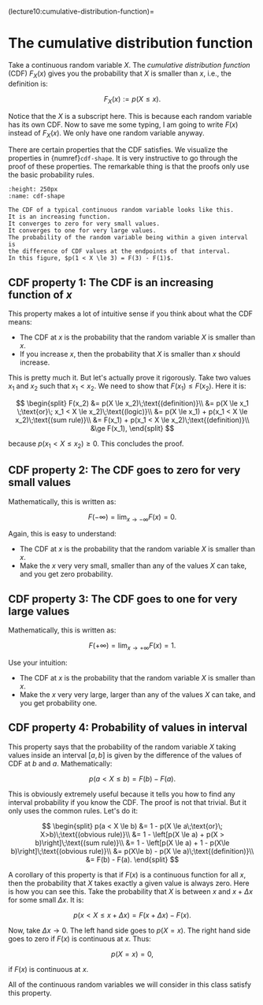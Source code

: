 (lecture10:cumulative-distribution-function)=
# The cumulative distribution function

Take a continuous random variable $X$.
The *cumulative distribution function* (CDF) $F_X(x)$ gives you the probability
that $X$ is smaller than $x$, i.e., the definition is:

$$
F_X(x) := p(X\le x).
$$

Notice that the $X$ is a subscript here.
This is because each random variable has its own CDF.
Now to save me some typing, I am going to write $F(x)$ instead of $F_X(x)$.
We only have one random variable anyway.

There are certain properties that the CDF satisfies.
We visualize the properties in {numref}`cdf-shape`.
It is very instructive to go through the proof of these properties.
The remarkable thing is that the proofs only use the basic probability rules.

```{figure} cdf.png
:height: 250px
:name: cdf-shape

The CDF of a typical continuous random variable looks like this.
It is an increasing function.
It converges to zero for very small values.
It converges to one for very large values.
The probability of the random variable being within a given interval is
the difference of CDF values at the endpoints of that interval.
In this figure, $p(1 < X \le 3) = F(3) - F(1)$.
```

## CDF property 1: The CDF is an increasing function of $x$

This property makes a lot of intuitive sense if you think about what the CDF
means:

+ The CDF at $x$ is the probability that the random variable $X$ is smaller
than $x$.
+ If you increase $x$, then the probability that $X$ is smaller than $x$ should
increase.

This is pretty much it.
But let's actually prove it rigorously.
Take two values $x_1$ and $x_2$ such that $x_1 < x_2$.
We need to show that $F(x_1)\le F(x_2)$.
Here it is:

$$
\begin{split}
F(x_2) &= p(X \le x_2)\;\text{(definition)}\\
&= p(X \le x_1 \;\text{or}\; x_1 < X \le x_2)\;\text{(logic)}\\
&= p(X \le x_1) + p(x_1 < X \le x_2)\;\text{(sum rule)}\\
&= F(x_1) + p(x_1 < X \le x_2)\;\text{(definition)}\\
&\ge F(x_1),
\end{split}
$$

because $p(x_1 < X \le x_2)\ge 0$.
This concludes the proof.

## CDF property 2: The CDF goes to zero for very small values

Mathematically, this is written as:

$$
F(-\infty) = \lim_{x\rightarrow -\infty} F(x) = 0.
$$

Again, this is easy to understand:

+ The CDF at $x$ is the probability that the random variable $X$ is smaller
than $x$.
+ Make the $x$ very very small, smaller than any of the values $X$ can take,
and you get zero probability.

## CDF property 3: The CDF goes to one for very large values

Mathematically, this is written as:

$$
F(+\infty) = \lim_{x\rightarrow +\infty} F(x) = 1.
$$

Use your intuition:

+ The CDF at $x$ is the probability that the random variable $X$ is smaller
than $x$.
+ Make the $x$ very very large, larger than any of the values $X$ can take,
and you get probability one.

## CDF property 4: Probability of values in interval

This property says that the probability of the random variable $X$ taking values
inside an interval $[a,b]$ is given by the difference of the values of CDF at
$b$ and $a$.
Mathematically:

$$
p(a < X \le b) = F(b) - F(a).
$$

This is obviously extremely useful because it tells you how to find any interval
probability if you know the CDF.
The proof is not that trivial.
But it only uses the common rules.
Let's do it:

$$
\begin{split}
p(a < X \le b) &= 1 - p(X \le a\;\text{or}\; X>b)\;\text{(obvious rule)}\\
&= 1 - \left[p(X \le a) + p(X > b)\right]\;\text{(sum rule)}\\
&= 1 - \left[p(X \le a) + 1 - p(X\le b)\right]\;\text{(obvious rule)}\\
&= p(X\le b) - p(X \le a)\;\text{(definition)}\\
&= F(b) - F(a).
\end{split}
$$

A corollary of this property is that if $F(x)$ is a continuous function for all
$x$, then the probability that $X$ takes exactly a given value is always zero.
Here is how you can see this.
Take the probability that $X$ is between $x$ and $x + \Delta x$ for some small
$\Delta x$. It is:

$$
p(x < X \le x + \Delta x) = F(x + \Delta x) - F(x).
$$

Now, take $\Delta x \rightarrow 0$.
The left hand side goes to $p(X=x)$.
The right hand side goes to zero if $F(x)$ is continuous at $x$.
Thus:

$$
p(X = x) = 0,
$$

if $F(x)$ is continuous at $x$.

All of the continuous random variables we will consider in this class satisfy
this property.
